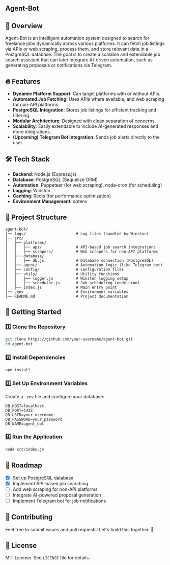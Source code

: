 

## Agent-Bot

## 🚀 Overview
Agent-Bot is an intelligent automation system designed to search for freelance jobs dynamically across various platforms. It can fetch job listings via APIs or web scraping, process them, and store relevant data in a PostgreSQL database. The goal is to create a scalable and extendable job search assistant that can later integrate AI-driven automation, such as generating proposals or notifications via Telegram.

## 🔥 Features
- **Dynamic Platform Support**: Can target platforms with or without APIs.
- **Automated Job Fetching**: Uses APIs where available, and web scraping for non-API platforms.
- **PostgreSQL Integration**: Stores job listings for efficient tracking and filtering.
- **Modular Architecture**: Designed with clean separation of concerns.
- **Scalability**: Easily extendable to include AI-generated responses and more integrations.
- **(Upcoming) Telegram Bot Integration**: Sends job alerts directly to the user.

## 🛠️ Tech Stack
- **Backend**: Node.js (Express.js)
- **Database**: PostgreSQL (Sequelize ORM)
- **Automation**: Puppeteer (for web scraping), node-cron (for scheduling)
- **Logging**: Winston
- **Caching**: Redis (for performance optimization)
- **Environment Management**: dotenv

## 📁 Project Structure
```
agent-bot/
│── logs/                      # Log files (handled by Winston)
│── src/
│   ├── platforms/
│   │   ├── api/               # API-based job search integrations
│   │   ├── scrapers/          # Web scrapers for non-API platforms
│   ├── database/
│   │   ├── db.js              # Database connection (PostgreSQL)
│   ├── agent/                 # Automation logic (like Telegram bot)
│   ├── config/                # Configuration files
│   ├── utils/                 # Utility functions
│   │   ├── logger.js          # Winston logging setup
│   │   ├── scheduler.js       # Job scheduling (node-cron)
│   ├── index.js               # Main entry point
│── .env                       # Environment variables
│── README.md                  # Project documentation
```

## 🚀 Getting Started
### 1️⃣ Clone the Repository
```bash
git clone https://github.com/your-username/agent-bot.git
cd agent-bot
```

### 2️⃣ Install Dependencies
```bash
npm install
```

### 3️⃣ Set Up Environment Variables
Create a `.env` file and configure your database:
```env
DB_HOST=localhost
DB_PORT=5432
DB_USER=your_username
DB_PASSWORD=your_password
DB_NAME=agent_bot
```

### 4️⃣ Run the Application
```bash
node src/index.js
```

## 📌 Roadmap
- [x] Set up PostgreSQL database
- [x] Implement API-based job searching
- [ ] Add web scraping for non-API platforms
- [ ] Integrate AI-powered proposal generation
- [ ] Implement Telegram bot for job notifications

## 🤝 Contributing
Feel free to submit issues and pull requests! Let's build this together. 🚀

## 📜 License
MIT License. See ` LICENSE ` file for details.

